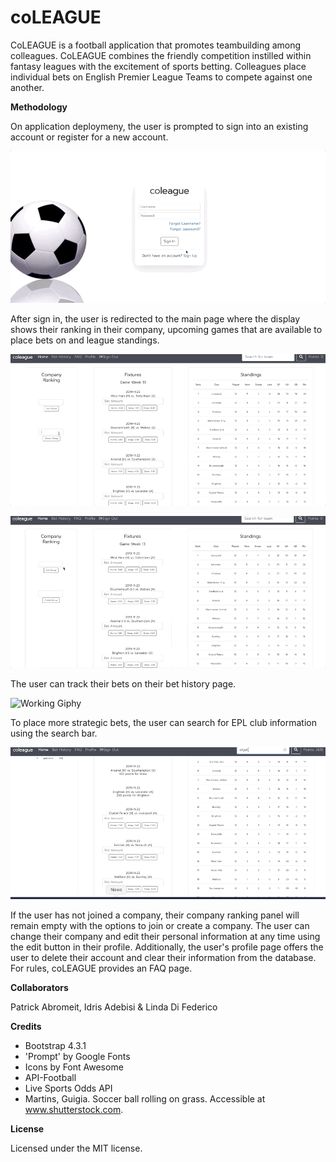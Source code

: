 # coLEAGUE

CoLEAGUE is a football application that promotes teambuilding among colleagues. CoLEAGUE combines the friendly competition instilled within fantasy leagues with the excitement of sports betting. Colleagues place individual bets on English Premier League Teams to compete against one another. 

**Methodology**

On application deploymeny, the user is prompted to sign into an existing account or register for a new account. 

![Working Giphy](/public/assets/media/registration.gif)

After sign in, the user is redirected to the main page where the display shows their ranking in their company, upcoming games that are available to place bets on and league standings. 

![Working Giphy](/public/assets/media/creatingCompany.gif)

![Working Giphy](/public/assets/media/joiningCompany.gif)

The user can track their bets on their bet history page. 

![Working Giphy](/public/assets/media/placingBets.gif)

To place more strategic bets, the user can search for EPL club information using the search bar. 

![Working Giphy](/public/assets/media/searchTeams.gif)

If the user has not joined a company, their company ranking panel will remain empty with the options to join or create a company. The user can change their company and edit their personal information at any time using the edit button in their profile. Additionally, the user's profile page offers the user to delete their account and clear their information from the database. For rules, coLEAGUE provides an FAQ page.

**Collaborators**

Patrick Abromeit,
Idris Adebisi &
Linda Di Federico

**Credits**

- Bootstrap 4.3.1
- 'Prompt' by Google Fonts
- Icons by Font Awesome
- API-Football
- Live Sports Odds API
- Martins, Guigia. Soccer ball rolling on grass. Accessible at www.shutterstock.com.

**License**

Licensed under the MIT license.